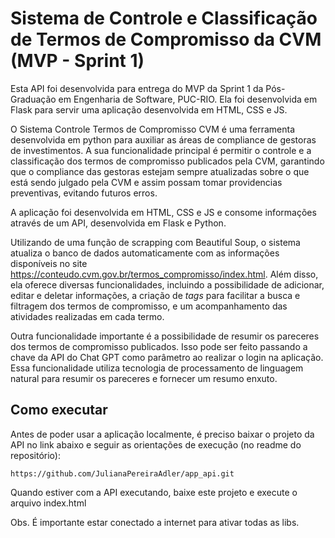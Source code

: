 # Sistema de Controle e Classificação de Termos de Compromisso da CVM (MVP - Sprint 1) 

Esta API foi desenvolvida para entrega do MVP da Sprint 1 da Pós-Graduação em Engenharia de Software, PUC-RIO. Ela foi desenvolvida em Flask para servir uma aplicação desenvolvida em HTML, CSS e JS.

O Sistema Controle Termos de Compromisso CVM é uma ferramenta desenvolvida em python para auxiliar as áreas de compliance de gestoras de investimentos. A sua funcionalidade principal é permitir o controle e a classificação dos termos de compromisso publicados pela CVM, garantindo que o compliance das gestoras estejam sempre atualizadas sobre o que está sendo julgado pela CVM e assim possam tomar providencias preventivas, evitando futuros erros.

A aplicação foi desenvolvida em HTML, CSS e JS e consome informações através de um API, desenvolvida em Flask e Python.

Utilizando de uma função de scrapping com Beautiful Soup, o sistema atualiza o banco de dados automaticamente com as informações disponíveis no site https://conteudo.cvm.gov.br/termos_compromisso/index.html. Além disso, ela oferece diversas funcionalidades, incluindo a possibilidade de adicionar, editar e deletar informações, a criação de _tags_ para facilitar a busca e filtragem dos termos de compromisso, e um acompanhamento das atividades realizadas em cada termo.

Outra funcionalidade importante é a possibilidade de resumir os pareceres dos termos de compromisso publicados. Isso pode ser feito passando a chave da API do Chat GPT como parâmetro ao realizar o login na aplicação. Essa funcionalidade utiliza tecnologia de processamento de linguagem natural para resumir os pareceres e fornecer um resumo enxuto.

## Como executar

Antes de poder usar a aplicação localmente, é preciso baixar o projeto da API no link abaixo e seguir as orientações de execução (no readme do repositório):

```
https://github.com/JulianaPereiraAdler/app_api.git
```

Quando estiver com a API executando, baixe este projeto e execute o arquivo index.html

Obs. É importante estar conectado a internet para ativar todas as libs.